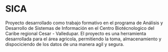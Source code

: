# SICA
Proyecto desarrollado como trabajo formativo en el programa de Análisis y Desarrollo de Sistemas de Información en el Centro Biotécnologico del Caribe regional Cesar - Valledupar. El proyecto es una herramienta desarrollada para el área agricola, permitiendo la toma, almacenamiento y dispociciendo de los datos de una manera agil y segura.

